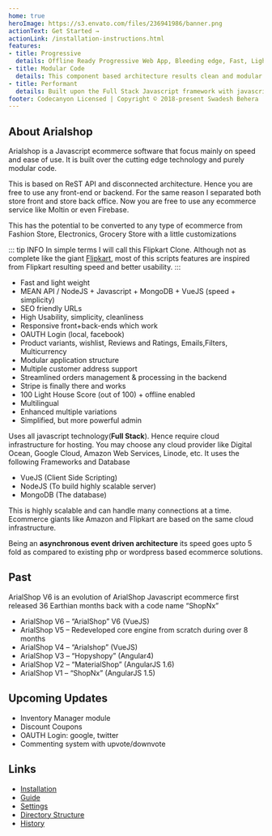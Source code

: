 ```yaml
---
home: true
heroImage: https://s3.envato.com/files/236941986/banner.png
actionText: Get Started →
actionLink: /installation-instructions.html
features:
- title: Progressive
  details: Offline Ready Progressive Web App, Bleeding edge, Fast, Lightweight SPA (single page application) ecommerce.
- title: Modular Code
  details: This component based architecture results clean and modular code which has the power to acomodate any ecommerce customizations.
- title: Performant
  details: Built upon the Full Stack Javascript framework with javascript based MongoDB database which makes it even faster.
footer: Codecanyon Licensed | Copyright © 2018-present Swadesh Behera
---
```


## About Arialshop

Arialshop is a Javascript ecommerce software that focus mainly on speed and ease of use. It is built over the cutting edge technology and purely modular code.

This is based on ReST API and disconnected architecture. Hence you are free to use any front-end or backend. For the same reason I separated both store front and store back office. Now you are free to use any ecommerce service like Moltin or even Firebase.

This has the potential to be converted to any type of ecommerce from Fashion Store, Electronics, Grocery Store with a little customizations

::: tip INFO
In simple terms I will call this Flipkart Clone. Although not as complete like the giant [Flipkart](https://www.flipkart.com/), most of this scripts features are inspired from Flipkart resulting speed and better usability.
:::

- Fast and light weight
- MEAN API / NodeJS + Javascript + MongoDB + VueJS (speed + simplicity)
- SEO friendly URLs
- High Usability, simplicity, cleanliness
- Responsive front+back-ends which work
- OAUTH Login (local, facebook) 
- Product variants, wishlist, Reviews and Ratings, Emails,Filters, Multicurrency
- Modular application structure
- Multiple customer address support
- Streamlined orders management & processing in the backend
- Stripe is finally there and works
- 100 Light House Score (out of 100) + offline enabled
- Multilingual
- Enhanced multiple variations
- Simplified, but more powerful admin

Uses all javascript technology(**Full Stack**). Hence require cloud infrastructure for hosting. You may choose any cloud provider like Digital Ocean, Google Cloud, Amazon Web Services, Linode, etc. It uses the following Frameworks and Database
- VueJS (Client Side Scripting)
- NodeJS (To build highly scalable server)
- MongoDB (The database)

This is highly scalable and can handle many connections at a time. Ecommerce giants like Amazon and Flipkart are based on the same cloud infrastructure.

Being an **asynchronous event driven architecture** its speed goes upto 5 fold as compared to existing php or wordpress based ecommerce solutions.

## Past
ArialShop V6 is an evolution of ArialShop Javascript ecommerce first released 36 Earthian months back with a code name “ShopNx”

- ArialShop V6 – “ArialShop” V6 (VueJS) 
- ArialShop V5 – Redeveloped core engine from scratch during over 8 months 
- ArialShop V4 – “Arialshop” (VueJS) 
- ArialShop V3 – “Hopyshopy” (Angular4) 
- ArialShop V2 – “MaterialShop” (AngularJS 1.6) 
- ArialShop V1 – “ShopNx” (AngularJS 1.5)

## Upcoming Updates
- Inventory Manager module
- Discount Coupons
- OAUTH Login: google, twitter
- Commenting system with upvote/downvote

## Links
- [Installation](/installation-instructions.html)
- [Guide](/guide.html)
- [Settings](/settings.html)
- [Directory Structure](/directory-structure.html)
- [History](/history.html)